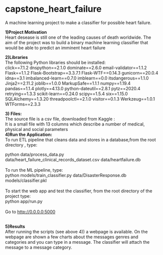 # capstone_heart_failure
A machine learning project to make a classifier for possible heart failure.


**1)Project Motivation**</br>
Heart desease is still one of the leading causes of death worldwide. The aim of the project was to build a binary machine learning classifier that would be able to predict an imminent heart failure

**2)Libraries**</br>
The following Python libraries should be installed:</br>
click==7.1.2
dnspython==2.1.0
dominate==2.6.0
email-validator==1.1.2
Flask==1.1.2
Flask-Bootstrap==3.3.7.1
Flask-WTF==0.14.3
gunicorn==20.0.4
idna==3.1
imbalanced-learn==0.7.0
imblearn==0.0
itsdangerous==1.1.0
Jinja2==2.11.2
joblib==1.0.0
MarkupSafe==1.1.1
numpy==1.19.4
pandas==1.1.4
plotly==4.13.0
python-dateutil==2.8.1
pytz==2020.4
retrying==1.3.3
scikit-learn==0.24.0
scipy==1.5.4
six==1.15.0
SQLAlchemy==1.3.20
threadpoolctl==2.1.0
visitor==0.1.3
Werkzeug==1.0.1
WTForms==2.3.3

**3) Files:**</br>
The source file is a csv file, downloaded from Kaggle :
</br>
It is a small file with 13 columns which describe a number of medical, physical and social parameters
</br>
**4)Run the Application:**
<br>
To run ETL pipeline that cleans data and stores in a database,from the root directory , type:</br>


python data/process_data.py data/heart_failure_clinical_records_dataset.csv data/heartfailure.db 
<br>
<br>
To run the ML pipeline, type:</br>
python models/train_classifier.py data/DisasterResponse.db models/classifier.pkl
<br>
<br>
To start the web app and test the classifier, from the root directory of the project type:</br>
python app/run.py
<br>
<br>
Go to http://0.0.0.0:5000
</br>
</br>  

**5)Results** </br>
After running the scripts (see above 4)) a webpage is available.
On the webpage are shown a few charts about the messages genres and categories and you can type in a message. The classifier will attach the message to a message category.


